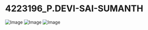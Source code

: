 # 4223196_P.DEVI-SAI-SUMANTH
![Image](https://github.com/user-attachments/assets/160b0af2-f4ed-463c-bea3-0d10ee3c28d1)
![Image](https://github.com/user-attachments/assets/328e1748-c097-4d2f-be2b-7a9397577f4e)
![Image](https://github.com/user-attachments/assets/376512bc-0180-48ac-9e97-64eb74515812)

